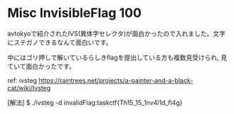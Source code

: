 # Misc InvisibleFlag 100

avtokyoで紹介されたIVS(異体字セレクタ)が面白かったので入れました。文字にステガノできるなんて面白いです。

中にはゴリ押しで解いているらしきflagを提出している方も複数見受けられ, 見ていて面白かったです。

ref: ivsteg
https://raintrees.net/projects/a-painter-and-a-black-cat/wiki/Ivsteg

[解法]
$ ./ivsteg -d i󠅶n󠅡v󠅬a󠅩l󠅤i󠅆d󠅬F󠅡l󠅧a󠄺g󠅴:󠅡t󠅳a󠅫s󠅣k󠅴c󠅦t󠅻f󠅄{󠄱T󠅤h󠅟1󠅹5󠄰_󠅵1󠅟5󠅫_󠅮1󠄰n󠅷v󠅟4󠄱l󠅖1󠄵d󠄿_󠅽fl4g}